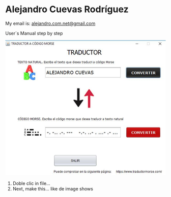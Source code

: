 # Alejandro Cuevas Rodríguez
My email is: alejandro.com.net@gmail.com

User´s Manual step by step


![CUBO](/Evidencias/morseCapturaEntrada.JPG)


1) Doble clic in file...
2) Next, make this... like de image shows


